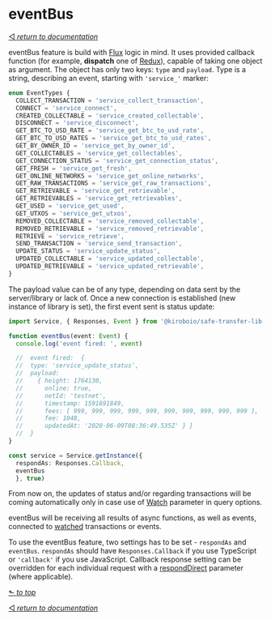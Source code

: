 # eventBus

[◅ _return to documentation_](documentation.md)

eventBus feature is build with  [Flux](https://facebook.github.io/flux/docs/dispatcher) logic in mind. It uses provided callback function (for example, __dispatch__ one of [Redux](https://redux.js.org/api/store#dispatchaction)), capable of taking one object as argument. The object has only two keys: ```type``` and ```payload```. Type is a string, describing an event, starting with ```'service_'``` marker:

```TypeScript
enum EventTypes {
  COLLECT_TRANSACTION = 'service_collect_transaction',
  CONNECT = 'service_connect',
  CREATED_COLLECTABLE = 'service_created_collectable',
  DISCONNECT = 'service_disconnect',
  GET_BTC_TO_USD_RATE = 'service_get_btc_to_usd_rate',
  GET_BTC_TO_USD_RATES = 'service_get_btc_to_usd_rates',
  GET_BY_OWNER_ID = 'service_get_by_owner_id',
  GET_COLLECTABLES = 'service_get_collectables',
  GET_CONNECTION_STATUS = 'service_get_connection_status',
  GET_FRESH = 'service_get_fresh',
  GET_ONLINE_NETWORKS = 'service_get_online_networks',
  GET_RAW_TRANSACTIONS = 'service_get_raw_transactions',
  GET_RETRIEVABLE = 'service_get_retrievable',
  GET_RETRIEVABLES = 'service_get_retrievables',
  GET_USED = 'service_get_used',
  GET_UTXOS = 'service_get_utxos',
  REMOVED_COLLECTABLE = 'service_removed_collectable',
  REMOVED_RETRIEVABLE = 'service_removed_retrievable',
  RETRIEVE = 'service_retrieve',
  SEND_TRANSACTION = 'service_send_transaction',
  UPDATE_STATUS = 'service_update_status',
  UPDATED_COLLECTABLE = 'service_updated_collectable',
  UPDATED_RETRIEVABLE = 'service_updated_retrievable',
}

```
The payload value can be of any type, depending on data sent by the server/library or lack of. Once a new connection is established (new instance of library is set), the first event sent is status update:

```TypeScript
import Service, { Responses, Event } from '@kiroboio/safe-transfer-lib'

function eventBus(event: Event) {
  console.log('event fired: ', event)

  //  event fired:  {
  //  type: 'service_update_status',
  //  payload:
  //    { height: 1764130,
  //      online: true,
  //      netId: 'testnet',
  //      timestamp: 1591691849,
  //      fees: [ 999, 999, 999, 999, 999, 999, 999, 999, 999, 999 ],
  //      fee: 1048,
  //      updatedAt: '2020-06-09T08:36:49.535Z' } }
  //  }
}

const service = Service.getInstance({
  respondAs: Responses.Callback,
  eventBus
  }, true)

```
From now on, the updates of status and/or regarding transactions will be coming automatically only in case use of [Watch](query_options.md#watch) parameter in query options.

eventBus will be receiving all results of async functions, as well as events, connected to [watched](query_options.md#watch) transactions or events.

To use the eventBus feature, two settings has to be set - ```respondAs``` and ```eventBus```. ```respondAs``` should have ```Responses.Callback``` if you use TypeScript or ```'callback'``` if you use JavaScript. Callback response setting can be overridden for each individual request with a [respondDirect](query_options.md#respondDirect) parameter (where applicable).

[⬑ _to top_](#eventbus)

[◅ _return to documentation_](documentation.md)